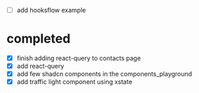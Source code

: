 - [ ] add hooksflow example

# completed
- [x] finish adding react-query to contacts page
- [x] add react-query
- [x] add few shadcn components in the components_playground
- [x] add traffic light component using xstate
